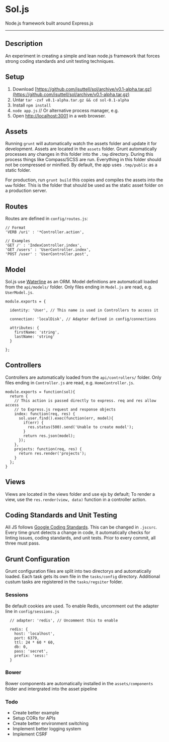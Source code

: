# Sol.js
Node.js framework built around Express.js

- - -

## Description
An experiment in creating a simple and lean node.js framework that forces
strong coding standards and unit testing techniques.


## Setup

1. Download [https://github.com/isuttell/sol/archive/v0.1-alpha.tar.gz](https://github.com/isuttell/sol/archive/v0.1-alpha.tar.gz)
2. Untar `tar -zxf v0.1-alpha.tar.gz && cd sol-0.1-alpha`
3. Install `npm install`
4. `node app.js` // Or alternative process manager, e.g.
5. Open [http://localhost:3001]([http://localhost:3001]) in a web browser.

## Assets

Running `grunt` will automatically watch the assets folder and update it for
development. Assets are located in the `assets` folder. Grunt automatically processes any changes in this folder into the `.tmp` directory. During this process things like Compass/SCSS are run. Everything in this folder should not be compressed or minified. By default, the app uses `.tmp/public` as a static folder.

For production, run `grunt build` this copies and compiles the assets into the `www` folder. This is the folder that should be used as the static asset folder on a production server.


## Routes

Routes are defined in `config/routes.js`:

````
// Format
'VERB /uri' : '*Controller.action',

// Examples
'GET /' : 'IndexController.index',
'GET /users' : 'UserController.index',
'POST /user' : 'UserController.post',
````


## Model

Sol.js use [Waterline](https://github.com/balderdashy/waterline) as an ORM.
Model definitions are automaticall loaded from the `api/models/` folder. Only
files ending in `Model.js` are read, e.g. `UserModel.js`.

````
module.exports = {

  identity: 'User', // This name is used in Controllers to access it

  connection: 'localDisk', // Adapter defined in config/connections

  attributes: {
    firstName: 'string',
    lastName: 'string'
  }

};
````


## Controllers

Controllers are automatically loaded from the `api/controllers/` folder. Only
files ending in `Controller.js` are read, e.g. `HomeController.js`.

````
module.exports = function(sol){
  return {
    // This action is passed directly to express. req and res allow access
    // to Express.js request and response objects
    index: function(req, res) {
      sol.user.find().exec(function(err, model){
        if(err) {
          res.status(500).send('Unable to create model');
        }
        return res.json(model);
      });
    },
    projects: function(req, res) {
      return res.render('projects');
    }
  };
}
````

## Views

Views are located in the views folder and use ejs by default; To render a view,
use the `res.render(view, data)` function in a controller action.


## Coding Standards and Unit Testing
All JS follows [Google Coding Standards](https://google-styleguide.googlecode.com/svn/trunk/javascriptguide.xml). This can be changed in `.jscsrc`. Every time
grunt detects a change in code, it automatically checks for linting issues,
coding standards, and unit tests. Prior to every commit, all three must pass.

## Grunt Configuration
Grunt configuration files are split into two directorys and automatically loaded.
Each task gets its own file in the `tasks/config` directory. Additional custum
tasks are registered in the `tasks/regsiter` folder.


### Sessions
Be default cookies are used. To enable Redis, uncomment out the adapter line in
`config/sessions.js`

````
  // adapter: 'redis', // Uncomment this to enable

  redis: {
    host: 'localhost',
    port: 6379,
    ttl: 24 * 60 * 60,
    db: 0,
    pass: 'secret',
    prefix: 'sess:'
  }
````

### Bower
Bower components are automatically installed in the `assets/components` folder
and intergrated into the asset pipeline

### Todo

* Create better example
* Setup CORs for APIs
* Create better environment switching
* Implement better logging system
* Implement CSRF
